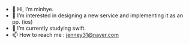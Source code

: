 - 👋 Hi, I’m minhye.
- 👀 I’m interested in designing a new service and implementing it as an pp. (ios)
- 🌱 I’m currently studying swift.
- 📫 How to reach me : jenney31@naver.com
